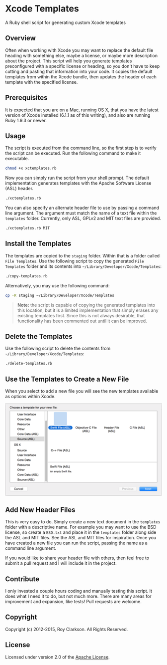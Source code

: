 Xcode Templates
===============

A Ruby shell script for generating custom Xcode templates 

## Overview

Often when working with Xcode you may want to replace the default file heading with something else, maybe a license, or maybe more description about the project. This script will help you generate templates preconfigured with a specific license or heading, so you don't have to keep cutting and pasting that information into your code. It copies the default templates from within the Xcode bundle, then updates the header of each template with the specified license.

## Prerequisites

It is expected that you are on a Mac, running OS X, that you have the latest version of Xcode installed (6.1.1 as of this writing), and also are running Ruby 1.9.3 or newer.

## Usage

The script is executed from the command line, so the first step is to verify the script can be executed. Run the following command to make it executable.

```sh
chmod +x xctemplates.rb
```
	
Now you can simply run the script from your shell prompt. The default implementation generates templates with the Apache Software License (ASL) header.

```sh
./xctemplates.rb
```
	
You can also specify an alternate header file to use by passing a command line argument. The argument must match the name of a text file within the `templates` folder. Currently, only ASL, GPLv2 and MIT text files are provided.

```sh
./xctemplates.rb MIT
```

## Install the Templates

The templates are copied to the `staging` folder. Within that is a folder called `File Templates`. Use the following script to copy the generated `File Templates` folder and its contents into `~/Library/Developer/Xcode/Templates`:

```sh
./copy-templates.rb
```

Alternatively, you may use the following command:

```sh
cp -R staging ~/Library/Developer/Xcode/Templates
```

> **Note:** the script is capable of copying the generated templates into this location, but it is a limited implementation that simply erases any existing templates first. Since this is not always desirable, that functionality has been commented out until it can be improved.

## Delete the Templates

Use the following script to delete the contents from `~/Library/Developer/Xcode/Templates`:

```sh
./delete-templates.rb
```
	
## Use the Templates to Create a New File
	
When you select to add a new file you will see the new templates available as options within Xcode.

![<File Templates>](images/templates.png)

## Add New Header Files

This is very easy to do. Simply create a new text document in the `templates` folder with a descriptive name. For example you may want to use the BSD license, so create a `BSD.txt` and place it in the `templates` folder along side the ASL and MIT files. See the ASL and MIT files for inspiration. Once you have created a new file you can run the script, passing the name as a command line argument.

If you would like to share your header file with others, then feel free to submit a pull request and I will include it in the project.

## Contribute

I only invested a couple hours coding and manually testing this script. It does what I need it to do, but not much more. There are many areas for improvement and expansion, like tests! Pull requests are welcome.

## Copyright

Copyright (c) 2012-2015, Roy Clarkson. All Rights Reserved.

## License

Licensed under version 2.0 of the [Apache License](http://www.apache.org/licenses/LICENSE-2.0).
